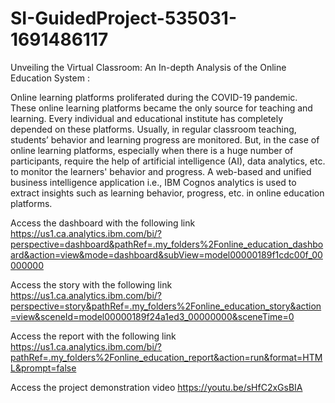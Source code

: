 # SI-GuidedProject-535031-1691486117
Unveiling the Virtual Classroom: An In-depth Analysis of the Online Education System :

Online learning platforms proliferated during the COVID-19 pandemic. These online learning platforms became the only source for teaching and learning. Every individual and educational institute has completely depended on these platforms. Usually, in regular classroom teaching, students’ behavior and learning progress are monitored. But, in the case of online learning platforms, especially when there is a huge number of participants, require the help of artificial intelligence (AI), data analytics, etc. to monitor the learners' behavior and progress.
A web-based and unified business intelligence application i.e., IBM Cognos analytics is used to extract insights such as learning behavior, progress, etc. in online education platforms.

Access the dashboard with the following link 
https://us1.ca.analytics.ibm.com/bi/?perspective=dashboard&pathRef=.my_folders%2Fonline_education_dashboard&action=view&mode=dashboard&subView=model00000189f1cdc00f_00000000

Access the story with the following link 
https://us1.ca.analytics.ibm.com/bi/?perspective=story&pathRef=.my_folders%2Fonline_education_story&action=view&sceneId=model00000189f24a1ed3_00000000&sceneTime=0

Access the report with the following link
https://us1.ca.analytics.ibm.com/bi/?pathRef=.my_folders%2Fonline_education_report&action=run&format=HTML&prompt=false

Access the project demonstration video
https://youtu.be/sHfC2xGsBIA
